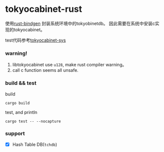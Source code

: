 # tokyocabinet-rust
使用[rust-bindgen](https://github.com/rust-lang/rust-bindgen)
封装系统环境中的tokyobinetdb。
因此需要在系统中安装c实现的tokyocabinet。

test代码参考[tokyocabinet-sys](https://github.com/ehiggs/tokyocabinet-sys)

### warning!
1. libtokyocabinet use `u128`, make rust compiler warning。
2. call c function seems all unsafe.

### build && test
build
```shell
cargo build
```
test, and println
```shell
cargo test -- --nocapture
```

### support
- [x] Hash Table DB(`tchdb`)